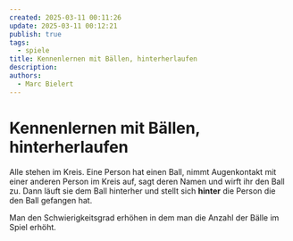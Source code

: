 ```yaml
---
created: 2025-03-11 00:11:26
update: 2025-03-11 00:12:21
publish: true
tags:
  - spiele
title: Kennenlernen mit Bällen, hinterherlaufen
description: 
authors:
  - Marc Bielert
---
```


# Kennenlernen mit Bällen, hinterherlaufen

Alle stehen im Kreis.
Eine Person hat einen Ball, nimmt Augenkontakt mit einer anderen Person im Kreis auf, sagt deren Namen und wirft ihr den Ball zu.
Dann läuft sie dem Ball hinterher und stellt sich **hinter** die Person die den Ball gefangen hat.

Man den Schwierigkeitsgrad erhöhen in dem man die Anzahl der Bälle im Spiel erhöht.

